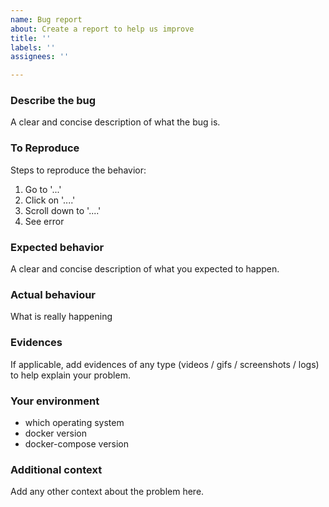 ```yaml
---
name: Bug report
about: Create a report to help us improve
title: ''
labels: ''
assignees: ''

---
```


### Describe the bug
A clear and concise description of what the bug is.

### To Reproduce
Steps to reproduce the behavior:
1. Go to '...'
2. Click on '....'
3. Scroll down to '....'
4. See error

### Expected behavior
A clear and concise description of what you expected to happen.

### Actual behaviour
What is really happening

### Evidences
If applicable, add evidences of any type (videos / gifs / screenshots / logs) to help explain your problem.

### Your environment
* which operating system
* docker version
* docker-compose version

### Additional context
Add any other context about the problem here.
